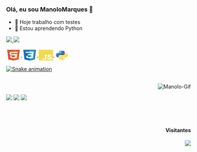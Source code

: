 ### Olá, eu sou ManoloMarques 👋

- 🔭 Hoje trabalho com testes
- 🌱 Estou aprendendo Python


<div>
  <a href="https://beacons.ai/rafaballerini">
  <img height="140em" src="https://github-readme-stats.vercel.app/api?username=manolomarques&show_icons=true&theme=tokyonight&include_all_commits=true&count_private=true"/>
  <img height="140em" src="https://github-readme-stats.vercel.app/api/top-langs/?username=manolomarques&layout=compact&hide=shell&theme=tokyonight"/>

</div>
  
  
<div style="display: inline_block"><br>
  <img align="center" alt="Manolo-HTML" height="30" width="40" src="https://raw.githubusercontent.com/devicons/devicon/master/icons/html5/html5-original.svg">
  <img align="center" alt="Manolo-CSS" height="30" width="40" src="https://raw.githubusercontent.com/devicons/devicon/master/icons/css3/css3-original.svg">
  <img align="center" alt="Manolo-Js" height="30" width="40" src="https://raw.githubusercontent.com/devicons/devicon/master/icons/javascript/javascript-plain.svg">
  <img align="center" alt="Manolo-Python" height="30" width="40" src="https://raw.githubusercontent.com/devicons/devicon/master/icons/python/python-original.svg">
</div>
  
  ![Snake animation](https://github.com/manolomarques/manolomarques/blob/output/github-contribution-grid-snake.svg)
  
<div style="display: inline_block"><br>
  <img align="right" alt="Manolo-Gif" src="https://i.ibb.co/CW8yP8c/ezgif-com-gif-maker-1.gif">
</div>

##
  
<div>
 <a href="https://discord.gg/dRZEskTz" target="_blank"><img src="https://img.shields.io/badge/Discord-7289DA?style=for-the-badge&logo=discord&logoColor=white" target="_blank"></a> 
  <a href = "mailto:mfmfel@gmail.com"><img src="https://img.shields.io/badge/Gmail-D14836?style=for-the-badge&logo=gmail&logoColor=white" target="_blank"></a>
  <a href="https://www.linkedin.com/in/manoel-marques-ferreira-32379782" target="_blank"><img src="https://img.shields.io/badge/-LinkedIn-%230077B5?style=for-the-badge&logo=linkedin&logoColor=white" target="_blank"></a>   
</div>
<br>
<br>
<br>
<div>  
<h4 align="right"> Visitantes </h4>
<img align="right" src="https://profile-counter.glitch.me/manolomarques/count.svg">
</div> 
  
  

